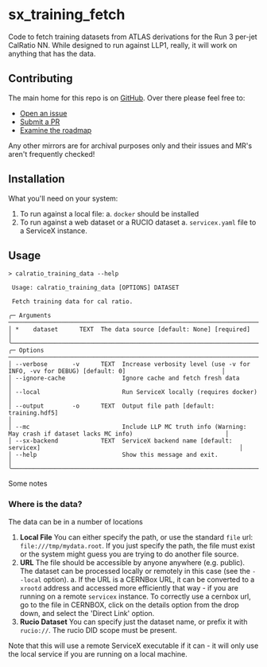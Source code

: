 # sx_training_fetch

Code to fetch training datasets from ATLAS derivations for the Run 3 per-jet CalRatio NN. While designed to run against LLP1, really, it will work on anything that has the data.

## Contributing

The main home for this repo is on [GitHub](https://github.com/gordonwatts/sx_training_fetch). Over there please feel free to:

* [Open an issue](https://github.com/gordonwatts/sx_training_fetch/issues)
* [Submit a PR](https://github.com/gordonwatts/sx_training_fetch/pulls)
* [Examine the roadmap](https://github.com/users/gordonwatts/projects/3)

Any other mirrors are for archival purposes only and their issues and MR's aren't frequently checked!

## Installation

What you'll need on your system:

1. To run against a local file:
  a. `docker` should be installed
1. To run against a web dataset or a RUCIO dataset
  a. `servicex.yaml` file to a ServiceX instance.

## Usage

```text
> calratio_training_data --help
                                                                                                                                  
 Usage: calratio_training_data [OPTIONS] DATASET                                                                                  
                                                                                                                                  
 Fetch training data for cal ratio.

╭─ Arguments ────────────────────────────────────────────────────────────────────────────────────────────────────────────────────╮
│ *    dataset      TEXT  The data source [default: None] [required]                                                             │
╰────────────────────────────────────────────────────────────────────────────────────────────────────────────────────────────────╯
╭─ Options ──────────────────────────────────────────────────────────────────────────────────────────────────────────────────────╮
│ --verbose       -v      TEXT  Increase verbosity level (use -v for INFO, -vv for DEBUG) [default: 0]                           │
│ --ignore-cache                Ignore cache and fetch fresh data                                                                │
│ --local                       Run ServiceX locally (requires docker)                                                           │
│ --output        -o      TEXT  Output file path [default: training.hdf5]                                                        │
│ --mc                          Include LLP MC truth info (Warning: May crash if dataset lacks MC info)                          │
│ --sx-backend            TEXT  ServiceX backend name [default: servicex]                                                        │
│ --help                        Show this message and exit.                                                                      │
╰────────────────────────────────────────────────────────────────────────────────────────────────────────────────────────────────╯
```

Some notes

### Where is the data?

The data can be in a number of locations

1. **Local File** You can either specify the path, or use the standard `file` url: `file:///tmp/mydata.root`. If you just specify the path, the file must exist or the system might guess you are trying to do another file source.
1. **URL** The file should be accessible by anyone anywhere (e.g. public). The dataset can be processed locally or remotely in this case (see the `--local` option).
    a. If the URL is a CERNBox URL, it can be converted to a `xrootd` address and accessed more efficiently that way - if you are running on a remote `servicex` instance. To correctly use a cernbox url, go to the file in CERNBOX, click on the details option from the drop down, and select the 'Direct Link' option.
1. **Rucio Dataset** You can specify just the dataset name, or prefix it with `rucio://`. The rucio DID scope must be present.

Note that this will use a remote ServiceX executable if it can - it will only use the local service if you are running on a local machine.
